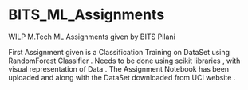# BITS_ML_Assignments
WILP M.Tech ML Assignments given by BITS Pilani


First Assignment given is a Classification Training on DataSet using RandomForest Classifier . Needs to be done using scikit libraries , with visual representation of Data .
The Assignment Notebook has been uploaded and along with the DataSet downloaded from UCI website .
